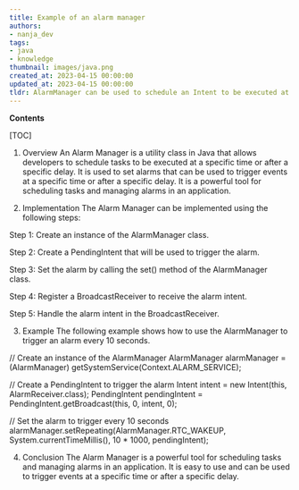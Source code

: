 ```yaml
---
title: Example of an alarm manager
authors:
- nanja_dev
tags:
- java
- knowledge
thumbnail: images/java.png
created_at: 2023-04-15 00:00:00
updated_at: 2023-04-15 00:00:00
tldr: AlarmManager can be used to schedule an Intent to be executed at a specified time in the future.
---
```


**Contents**

[TOC]

1. Overview
An Alarm Manager is a utility class in Java that allows developers to schedule tasks to be executed at a specific time or after a specific delay. It is used to set alarms that can be used to trigger events at a specific time or after a specific delay. It is a powerful tool for scheduling tasks and managing alarms in an application.

2. Implementation
The Alarm Manager can be implemented using the following steps:

Step 1: Create an instance of the AlarmManager class.

Step 2: Create a PendingIntent that will be used to trigger the alarm.

Step 3: Set the alarm by calling the set() method of the AlarmManager class.

Step 4: Register a BroadcastReceiver to receive the alarm intent.

Step 5: Handle the alarm intent in the BroadcastReceiver.

3. Example
The following example shows how to use the AlarmManager to trigger an alarm every 10 seconds.

// Create an instance of the AlarmManager
AlarmManager alarmManager = (AlarmManager) getSystemService(Context.ALARM_SERVICE);

// Create a PendingIntent to trigger the alarm
Intent intent = new Intent(this, AlarmReceiver.class);
PendingIntent pendingIntent = PendingIntent.getBroadcast(this, 0, intent, 0);

// Set the alarm to trigger every 10 seconds
alarmManager.setRepeating(AlarmManager.RTC_WAKEUP, System.currentTimeMillis(), 10 * 1000, pendingIntent);

4. Conclusion
The Alarm Manager is a powerful tool for scheduling tasks and managing alarms in an application. It is easy to use and can be used to trigger events at a specific time or after a specific delay.
